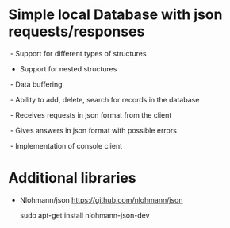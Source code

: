 # Simple local Database with json requests/responses

 - Support for different types of structures
  
 - Support for nested structures
  
 - Data buffering
  
 - Ability to add, delete, search for records in the database
  
 - Receives requests in json format from the client
  
 - Gives answers in json format with possible errors
  
 - Implementation of console client
 
 # Additional libraries
 - Nlohmann/json https://github.com/nlohmann/json
 
      sudo apt-get install nlohmann-json-dev
